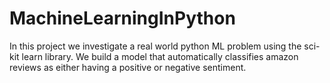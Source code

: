 # MachineLearningInPython

In this project we investigate a real world python ML problem using the sci-kit learn library. 
We build a model that automatically classifies amazon reviews as either having a positive or negative sentiment. 
